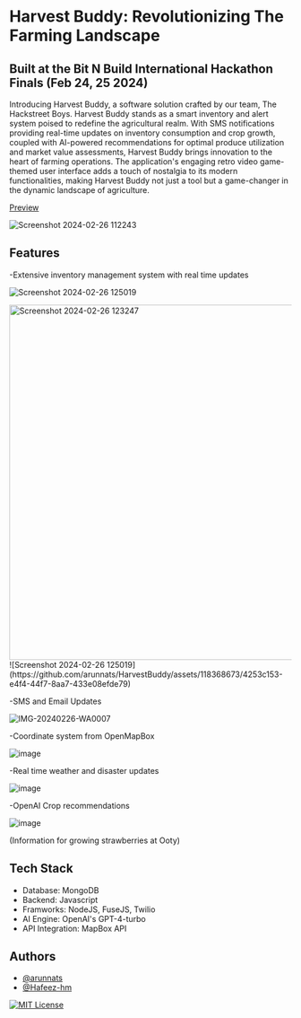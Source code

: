 # Harvest Buddy: Revolutionizing The Farming Landscape
## Built at the Bit N Build International Hackathon Finals (Feb 24, 25 2024)

Introducing Harvest Buddy, a software solution crafted by our team, The Hackstreet Boys. Harvest Buddy stands as a smart inventory and alert system poised to redefine the agricultural realm. With SMS notifications providing real-time updates on inventory consumption and crop growth, coupled with AI-powered recommendations for optimal produce utilization and market value assessments, Harvest Buddy brings innovation to the heart of farming operations. The application's engaging retro video game-themed user interface adds a touch of nostalgia to its modern functionalities, making Harvest Buddy not just a tool but a game-changer in the dynamic landscape of agriculture. 

[Preview](http://harvestbuddy.arunnats.com/)

![Screenshot 2024-02-26 112243](https://github.com/arunnats/HarvestBuddy/assets/118368673/f1975b7c-469a-4964-90cc-71bdb6b1e58a)

## Features
-Extensive inventory management system with real time updates 

![Screenshot 2024-02-26 125019](https://github.com/arunnats/HarvestBuddy/assets/118368673/f8965c96-f9cc-4412-8b42-9dc8cd6a54e6)

<img width="633" alt="Screenshot 2024-02-26 123247" src="https://github.com/arunnats/HarvestBuddy/assets/118368673/7eeeb39b-ab78-4a02-8b5e-0bbb2122e203">
![Screenshot 2024-02-26 125019](https://github.com/arunnats/HarvestBuddy/assets/118368673/4253c153-e4f4-44f7-8aa7-433e08efde79)

-SMS and Email Updates

![IMG-20240226-WA0007](https://github.com/arunnats/HarvestBuddy/assets/118368673/8e3a2c49-6f82-4334-b967-2e3af32b280e)

-Coordinate system from OpenMapBox

![image](https://github.com/arunnats/HarvestBuddy/assets/118368673/8b68decb-e124-44ef-b7e4-4cb2a8de281f)


-Real time weather and disaster updates

![image](https://github.com/arunnats/HarvestBuddy/assets/118368673/7315e231-a847-499c-831d-a8e5661cdab5)

-OpenAI Crop recommendations

![image](https://github.com/arunnats/HarvestBuddy/assets/118368673/6a83ccf9-5c92-4cdd-bfe5-7e0e126aecc1)

(Information for growing strawberries at Ooty)

## Tech Stack

- Database: MongoDB
- Backend: Javascript
- Framworks: NodeJS, FuseJS, Twilio
- AI Engine: OpenAI's GPT-4-turbo
- API Integration: MapBox API

## Authors

- [@arunnats](https://www.arunnats.com/)
- [@Hafeez-hm](https://github.com/Hafeez-hm)

[![MIT License](https://img.shields.io/badge/License-MIT-green.svg)](https://choosealicense.com/licenses/mit/)
